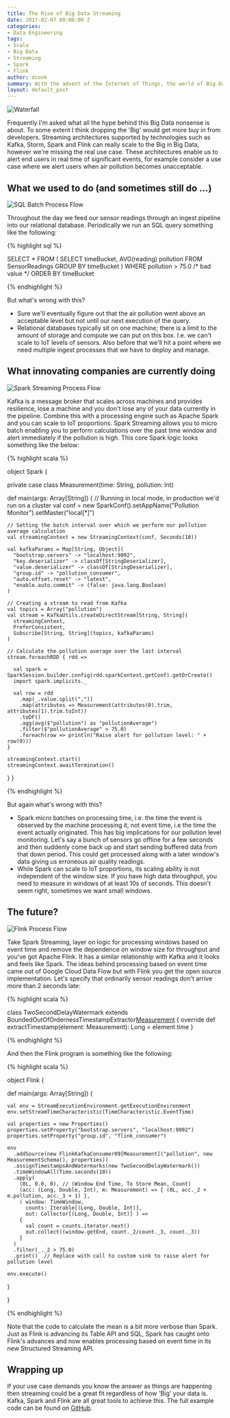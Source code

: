 ```yaml
---
title: The Rise of Big Data Streaming
date: 2017-02-07 00:00:00 Z
categories:
- Data Engineering
tags:
- Scala
- Big Data
- Streaming
- Spark
- Flink
author: dcook
summary: With the advent of the Internet of Things, the world of Big Data couldn't be more relevant.  This post gives an overview of technologies that achieve processing at scale and in real time.
layout: default_post
---
```


<img src="{{ site.baseurl }}/dcook/assets/chapmanFalls.jpg" alt="Waterfall"/>

Frequently I'm asked what all the hype behind this Big Data nonsense is about.   To some extent I think dropping the 'Big' would get more buy in from developers.  Streaming architectures supported by technologies such as Kafka, Storm, Spark and Flink can really scale to the Big in Big Data, however we're missing the real use case.  These architectures enable us to alert end users in real time of significant events, for example consider a use case where we alert users when air pollution becomes unacceptable.

## What we used to do (and sometimes still do ...)

<img src="{{ site.baseurl }}/dcook/assets/sqlFlow.png" alt="SQL Batch Process Flow"/>

Throughout the day we feed our sensor readings through an ingest pipeline into our relational database.  Periodically we run an SQL query something like the following:

{% highlight sql %}

SELECT *
FROM
(
  SELECT timeBucket, AVG(reading) pollution
  FROM SensorReadings
  GROUP BY timeBucket
)
WHERE pollution > 75.0     /* bad value */
ORDER BY timeBucket

{% endhighlight %}

But what's wrong with this?

* Sure we'll eventually figure out that the air pollution went above an acceptable level but not until our next execution of the query.
* Relational databases typically sit on one machine; there is a limit to the amount of storage and compute we can put on this box.  I.e. we can't scale to IoT levels of sensors. Also before that we'll hit a point where we need multiple ingest processes that we have to deploy and manage.

## What innovating companies are currently doing

<img src="{{ site.baseurl }}/dcook/assets/sparkFlow.png" alt="Spark Streaming Process Flow"/>

Kafka is a message broker that scales across machines and provides resilience, lose a machine and you don't lose any of your data currently in the pipeline.  Combine this with a processing engine such as Apache Spark and you can scale to IoT proportions.  Spark Streaming allows you to micro batch enabling you to perform calculations over the past time window and alert immediately if the pollution is high. This core Spark logic looks something like the below:

{% highlight scala %}

object Spark {

  private case class Measurement(time: String, pollution: Int)

  def main(args: Array[String]) {
    // Running in local mode, in production we'd run on a cluster
    val conf = new SparkConf().setAppName("Pollution Monitor").setMaster("local[*]")

    // Setting the batch interval over which we perform our pollution average calculation
    val streamingContext = new StreamingContext(conf, Seconds(10))

    val kafkaParams = Map[String, Object](
      "bootstrap.servers" -> "localhost:9092",
      "key.deserializer" -> classOf[StringDeserializer],
      "value.deserializer" -> classOf[StringDeserializer],
      "group.id" -> "pollution_consumer",
      "auto.offset.reset" -> "latest",
      "enable.auto.commit" -> (false: java.lang.Boolean)
    )

    // Creating a stream to read from Kafka
    val topics = Array("pollution")
    val stream = KafkaUtils.createDirectStream[String, String](
      streamingContext,
      PreferConsistent,
      Subscribe[String, String](topics, kafkaParams)
    )

    // Calculate the pollution average over the last interval
    stream.foreachRDD { rdd =>

      val spark = SparkSession.builder.config(rdd.sparkContext.getConf).getOrCreate()
      import spark.implicits._

      val row = rdd
        .map(_.value.split(","))
        .map(attributes => Measurement(attributes(0).trim, attributes(1).trim.toInt))
        .toDF()
        .agg(avg($"pollution") as "pollutionAverage")
        .filter($"pollutionAverage" > 75.0)
        .foreach(row => println("Raise alert for pollution level: " + row(0)))
    }

    streamingContext.start()
    streamingContext.awaitTermination()
  }
}

{% endhighlight %}

But again what's wrong with this?

* Spark micro batches on processing time, i.e. the time the event is observed by the machine processing it, not event time, i.e the time the event actually originated.  This has big implications for our pollution level monitoring.  Let's say a bunch of sensors go offline for a few seconds and then suddenly come back up and start sending buffered data from that down period.  This could get processed along with a later window's data giving us erroneous air quality readings.
* While Spark can scale to IoT proportions, its scaling ability is not independent of the window size.  If you have high data throughput, you need to measure in windows of at least 10s of seconds.  This doesn't seem right, sometimes we want small windows.

## The future?

<img src="{{ site.baseurl }}/dcook/assets/flinkFlow.png" alt="Flink Process Flow"/>

Take Spark Streaming, layer on logic for processing windows based on event time and remove the dependence on window size for throughput and you've got Apache Flink.  It has a similar relationship with Kafka and it looks and feels like Spark.  The ideas behind processing based on event time came out of Google Cloud Data Flow but with Flink you get the open source implementation.  Let's specify that ordinarily sensor readings don't arrive more than 2 seconds late:

{% highlight scala %}

class TwoSecondDelayWatermark extends BoundedOutOfOrdernessTimestampExtractor[Measurement](Time.seconds(2)) {
  override def extractTimestamp(element: Measurement): Long = element.time
}

{% endhighlight %}

And then the Flink program is something like the following:

{% highlight scala %}

object Flink {

  def main(args: Array[String]) {

    val env = StreamExecutionEnvironment.getExecutionEnvironment
    env.setStreamTimeCharacteristic(TimeCharacteristic.EventTime)

    val properties = new Properties()
    properties.setProperty("bootstrap.servers", "localhost:9092")
    properties.setProperty("group.id", "flink_consumer")

    env
      .addSource(new FlinkKafkaConsumer09[Measurement]("pollution", new MeasurementSchema(), properties))
      .assignTimestampsAndWatermarks(new TwoSecondDelayWatermark())
      .timeWindowAll(Time.seconds(10))
      .apply(
        (0L, 0.0, 0), // (Window End Time, To Store Mean, Count)
        (acc: (Long, Double, Int), m: Measurement) => { (0L, acc._2 + m.pollution, acc._3 + 1) },
        ( window: TimeWindow,
          counts: Iterable[(Long, Double, Int)],
          out: Collector[(Long, Double, Int)] ) =>
        {
          val count = counts.iterator.next()
          out.collect((window.getEnd, count._2/count._3, count._3))
        }
      )
      .filter(_._2 > 75.0)
      .print()  // Replace with call to custom sink to raise alert for pollution level

    env.execute()
  }

}

{% endhighlight %}

Note that the code to calculate the mean is a bit more verbose than Spark.  Just as Flink is advancing its Table API and SQL, Spark has caught onto Flink's advances and now enables processing based on event time in its new Structured Streaming API.

## Wrapping up

If your use case demands you know the answer as things are happening then streaming could be a great fit regardless of how 'Big' your data is. Kafka, Spark and Flink are all great tools to achieve this.  The full example code can be found on [GitHub](https://github.com/dscook/streaming-examples).
